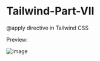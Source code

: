 # Tailwind-Part-VII
@apply directive in Tailwind CSS

Preview:

![image](https://user-images.githubusercontent.com/15225177/223991311-20c34f08-512f-4aaf-bbea-d68ad4c966d3.png)
